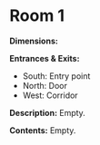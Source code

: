 # Room 1

**Dimensions:** 

**Entrances & Exits:**
- South: Entry point
- North: Door
- West: Corridor

**Description:**
Empty.

**Contents:**
Empty.